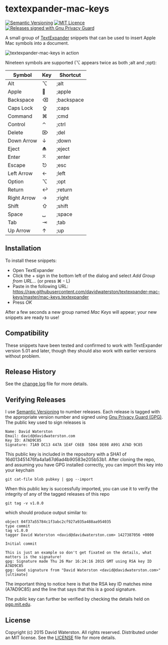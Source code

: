 # textexpander-mac-keys

[![Semantic Versioning](https://img.shields.io/github/release/davidwaterston/textexpander-mac-keys.svg)](http://semver.org/)
[![MIT Licence](http://img.shields.io/badge/license-MIT-blue.svg)](https://github.com/davidwaterston/textexpander-mac-keys/blob/master/LICENSE)
[![Releases signed with Gnu Privacy Guard](https://img.shields.io/badge/gpg-signed-green.svg)](#verifying-releases)


A small group of [TextExpander](https://smilesoftware.com/TextExpander/index.html) snippets that can be used to insert Apple Mac symbols into a document.

![textexpander-mac-keys in action](https://raw.githubusercontent.com/wiki/davidwaterston/textexpander-mac-keys/images/keys3.gif)

Nineteen symbols are supported (⌥ appears twice as both ;alt and ;opt):

| Symbol | Key  | Shortcut |
|---|---|---|
| Alt | ⌥ | ;alt |
| Apple |  | ;apple |
| Backspace | ⌫ | ;backspace |
| Caps Lock | ⇪ | ;caps |
| Command | ⌘ | ;cmd |
| Control | ⌃ | ;ctrl |
| Delete | ⌦ | ;del |
| Down Arrow | ↓ | ;down |
| Eject | ⏏ | ;eject |
| Enter | ⌅ | ;enter |
| Escape | ⎋ | ;esc |
| Left Arrow | ← | ;left |
| Option | ⌥ | ;opt |
| Return | ↩ | ;return |
| Right Arrow | → | ;right |
| Shift | ⇧ | ;shift |
| Space | ␣ | ;space |
| Tab | ⇥ | ;tab |
| Up Arrow | ↑ | ;up |



## Installation

To install these snippets:

- Open TextExpander
- Click the + sign in the bottom left of the dialog and select _Add Group from URL..._ (or press ⌘ - L)
- Paste in the following URL: https://raw.githubusercontent.com/davidwaterston/textexpander-mac-keys/master/mac-keys.textexpander
- Press _OK_

After a few seconds a new group named _Mac Keys_ will appear; your new snippets are ready to use!


## Compatibility
These snippets have been tested and confirmed to work with TextExpander version 5.01 and later, though they should also work with earlier versions without problem.


## Release History
See the [change log](https://github.com/davidwaterston/textexpander-mac-keys/blob/master/CHANGELOG.md) file for more details.


## Verifying Releases
I use <a href="http://semver.org" target="_blank" alt="Semantic Versioning">Semantic Versioning</a> to number releases. Each release is tagged with the appropriate version number and signed using <a href="https://www.gnupg.org" target="_blank" alt="Gnu Privacy Guard (GPG)">Gnu Privacy Guard (GPG)</a>. The public key used to sign releases is
```
Name: David Waterston
Email: david@davidwaterston.com
Key ID: A7AD9C85
Signature: 71A9 DC13 447A 1E4F C6EB  5D64 DE08 A991 A7AD 9C85
```
This public key is included in the repository with a SHA1 of 16d013451476fa4a1a67d6ad4b90583e205b53b1.
After cloning the repo, and assuming you have GPG installed correctly, you can import this key into your keychain
```
git cat-file blob pubkey | gpg --import
```
When this public key is successfully imported, you can use it to verify the integrity of any of the tagged releases of this repo
```
git tag -v v1.0.0
```
which should produce output similar to:
```
object 04f37a55784c1f3abc2cf927a935a488aa954035
type commit
tag v1.0.0
tagger David Waterston <david@davidwaterston.com> 1427387056 +0000

Initial commit

This is just an example so don't get fixated on the details, what matters is the signature!
gpg: Signature made Thu 26 Mar 16:24:16 2015 GMT using RSA key ID A7AD9C85
gpg: Good signature from "David Waterston <david@davidwaterston.com>" [ultimate]
```
The important thing to notice here is that the RSA key ID matches mine (A7AD9C85) and the line that says that this is a good signature.

The public key can further be verified by checking the details held on <a href="http://pgp.mit.edu/pks/lookup?search=david%40davidwaterston.com&op=index&fingerprint=on&exact=on" target="_blank" alt="pgp.mit.edu">pgp.mit.edu</a>.


## License
Copyright (c) 2015 David Waterston. All rights reserved.
Distributed under an MIT license. See the [LICENSE](https://github.com/davidwaterston/textexpander-mac-keys/blob/master/LICENSE) file for more details.

